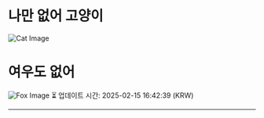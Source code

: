 
# 나만 없어 고양이

![Cat Image](https://cdn2.thecatapi.com/images/5ta.jpg)

# 여우도 없어
![Fox Image](https://randomfox.ca/images/87.jpg)
⏳ 업데이트 시간: 2025-02-15 16:42:39 (KRW)

---
